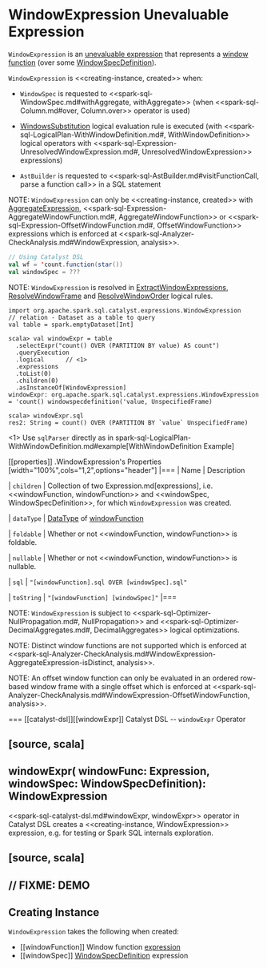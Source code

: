 # WindowExpression Unevaluable Expression

`WindowExpression` is an [unevaluable expression](Unevaluable.md) that represents a [window function](#windowFunction) (over some [WindowSpecDefinition](#windowSpec)).

`WindowExpression` is <<creating-instance, created>> when:

* `WindowSpec` is requested to <<spark-sql-WindowSpec.md#withAggregate, withAggregate>> (when <<spark-sql-Column.md#over, Column.over>> operator is used)

* [WindowsSubstitution](../logical-analysis-rules/WindowsSubstitution.md) logical evaluation rule is executed (with <<spark-sql-LogicalPlan-WithWindowDefinition.md#, WithWindowDefinition>> logical operators with <<spark-sql-Expression-UnresolvedWindowExpression.md#, UnresolvedWindowExpression>> expressions)

* `AstBuilder` is requested to <<spark-sql-AstBuilder.md#visitFunctionCall, parse a function call>> in a SQL statement

NOTE: `WindowExpression` can only be <<creating-instance, created>> with [AggregateExpression](AggregateExpression.md), <<spark-sql-Expression-AggregateWindowFunction.md#, AggregateWindowFunction>> or <<spark-sql-Expression-OffsetWindowFunction.md#, OffsetWindowFunction>> expressions which is enforced at <<spark-sql-Analyzer-CheckAnalysis.md#WindowExpression, analysis>>.

```scala
// Using Catalyst DSL
val wf = 'count.function(star())
val windowSpec = ???
```

NOTE: `WindowExpression` is resolved in [ExtractWindowExpressions](../logical-analysis-rules/ExtractWindowExpressions.md), [ResolveWindowFrame](../logical-analysis-rules/ResolveWindowFrame.md) and [ResolveWindowOrder](../logical-analysis-rules/ResolveWindowOrder.md) logical rules.

```text
import org.apache.spark.sql.catalyst.expressions.WindowExpression
// relation - Dataset as a table to query
val table = spark.emptyDataset[Int]

scala> val windowExpr = table
  .selectExpr("count() OVER (PARTITION BY value) AS count")
  .queryExecution
  .logical      // <1>
  .expressions
  .toList(0)
  .children(0)
  .asInstanceOf[WindowExpression]
windowExpr: org.apache.spark.sql.catalyst.expressions.WindowExpression = 'count() windowspecdefinition('value, UnspecifiedFrame)

scala> windowExpr.sql
res2: String = count() OVER (PARTITION BY `value` UnspecifiedFrame)
```
<1> Use `sqlParser` directly as in spark-sql-LogicalPlan-WithWindowDefinition.md#example[WithWindowDefinition Example]

[[properties]]
.WindowExpression's Properties
[width="100%",cols="1,2",options="header"]
|===
| Name
| Description

| `children`
| Collection of two Expression.md[expressions], i.e. <<windowFunction, windowFunction>> and <<windowSpec, WindowSpecDefinition>>, for which `WindowExpression` was created.

| `dataType`
| [DataType](../DataType.md) of [windowFunction](#windowFunction)

| `foldable`
| Whether or not <<windowFunction, windowFunction>> is foldable.

| `nullable`
| Whether or not <<windowFunction, windowFunction>> is nullable.

| `sql`
| `"[windowFunction].sql OVER [windowSpec].sql"`

| `toString`
| `"[windowFunction] [windowSpec]"`
|===

NOTE: `WindowExpression` is subject to <<spark-sql-Optimizer-NullPropagation.md#, NullPropagation>> and <<spark-sql-Optimizer-DecimalAggregates.md#, DecimalAggregates>> logical optimizations.

NOTE: Distinct window functions are not supported which is enforced at <<spark-sql-Analyzer-CheckAnalysis.md#WindowExpression-AggregateExpression-isDistinct, analysis>>.

NOTE: An offset window function can only be evaluated in an ordered row-based window frame with a single offset which is enforced at <<spark-sql-Analyzer-CheckAnalysis.md#WindowExpression-OffsetWindowFunction, analysis>>.

=== [[catalyst-dsl]][[windowExpr]] Catalyst DSL -- `windowExpr` Operator

[source, scala]
----
windowExpr(
  windowFunc: Expression,
  windowSpec: WindowSpecDefinition): WindowExpression
----

<<spark-sql-catalyst-dsl.md#windowExpr, windowExpr>> operator in Catalyst DSL creates a <<creating-instance, WindowExpression>> expression, e.g. for testing or Spark SQL internals exploration.

[source, scala]
----
// FIXME: DEMO
----

## Creating Instance

`WindowExpression` takes the following when created:

* [[windowFunction]] Window function [expression](Expression.md)
* [[windowSpec]] [WindowSpecDefinition](WindowSpecDefinition.md) expression
